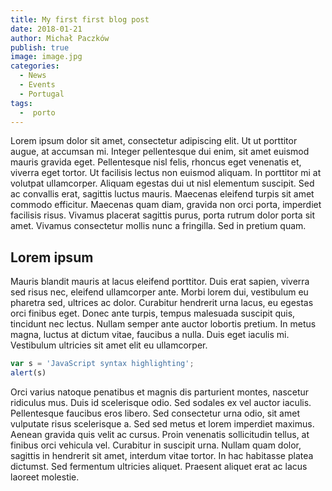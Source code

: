 ```yaml
---
title: My first first blog post
date: 2018-01-21
author: Michał Paczków
publish: true
image: image.jpg
categories:
  - News
  - Events
  - Portugal
tags:
  -  porto
---
```


Lorem ipsum dolor sit amet, consectetur adipiscing elit. Ut ut porttitor augue, at accumsan mi. Integer pellentesque dui enim, sit amet euismod mauris gravida eget. Pellentesque nisl felis, rhoncus eget venenatis et, viverra eget tortor. Ut facilisis lectus non euismod aliquam. In porttitor mi at volutpat ullamcorper. Aliquam egestas dui ut nisl elementum suscipit. Sed ac convallis erat, sagittis luctus mauris. Maecenas eleifend turpis sit amet commodo efficitur. Maecenas quam diam, gravida non orci porta, imperdiet facilisis risus. Vivamus placerat sagittis purus, porta rutrum dolor porta sit amet. Vivamus consectetur mollis nunc a fringilla. Sed in pretium quam.

## Lorem ipsum

Mauris blandit mauris at lacus eleifend porttitor. Duis erat sapien, viverra sed risus nec, eleifend ullamcorper ante. Morbi lorem dui, vestibulum eu pharetra sed, ultrices ac dolor. Curabitur hendrerit urna lacus, eu egestas orci finibus eget. Donec ante turpis, tempus malesuada suscipit quis, tincidunt nec lectus. Nullam semper ante auctor lobortis pretium. In metus magna, luctus at dictum vitae, faucibus a nulla. Duis eget iaculis mi. Vestibulum ultricies sit amet elit eu ullamcorper.

```javascript
var s = 'JavaScript syntax highlighting';
alert(s)
```

Orci varius natoque penatibus et magnis dis parturient montes, nascetur ridiculus mus. Duis id scelerisque odio. Sed sodales ex vel auctor iaculis. Pellentesque faucibus eros libero. Sed consectetur urna odio, sit amet vulputate risus scelerisque a. Sed sed metus et lorem imperdiet maximus. Aenean gravida quis velit ac cursus. Proin venenatis sollicitudin tellus, at finibus orci vehicula vel. Curabitur in suscipit urna. Nullam quam dolor, sagittis in hendrerit sit amet, interdum vitae tortor. In hac habitasse platea dictumst. Sed fermentum ultricies aliquet. Praesent aliquet erat ac lacus laoreet molestie.
